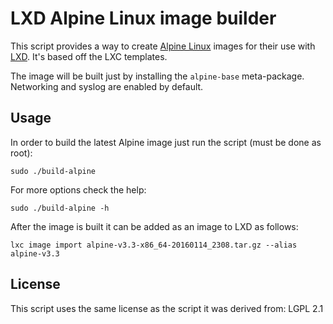 
# LXD Alpine Linux image builder

This script provides a way to create [Alpine Linux](http://alpinelinux.org/)
images for their use with [LXD](https://linuxcontainers.org/lxd/).
It's based off the LXC templates.

The image will be built just by installing the `alpine-base` meta-package.
Networking and syslog are enabled by default.


## Usage

In order to build the latest Alpine image just run the script (must be done
as root):

    sudo ./build-alpine

For more options check the help:

    sudo ./build-alpine -h

After the image is built it can be added as an image to LXD as follows:

    lxc image import alpine-v3.3-x86_64-20160114_2308.tar.gz --alias alpine-v3.3


## License

This script uses the same license as the script it was derived from: LGPL 2.1

